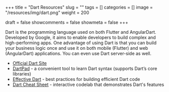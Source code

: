 +++ 
title = "Dart Resources"
slug = "" 
tags = []
categories = []
image = "/resources/img/dart.png"
weight = 200

draft = false 
showcomments = false 
showmeta = false
+++

Dart is the programming language used on both Flutter and AngularDart. Developed by Google, it aims to enable developers to build complex and high-performing apps. One advantage of using Dart is that you can build your business logic once and use it on both mobile (Flutter) and web (AngularDart) applications. You can even use Dart server-side as well.

- [Official Dart Site](https://dart.dev/)
- [DartPad](https://dartpad.dartlang.org/) - a convenient tool to learn Dart syntax (supports Dart’s core libraries)
- [Effective Dart](https://dart.dev/guides/language/effective-dart) - best practices for building efficient Dart code
- [Dart Cheat Sheet](https://dart.dev/codelabs/dart-cheatsheet) - interactive codelab that demonstrates Dart's features
